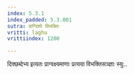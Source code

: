 ```yaml
---
index: 5.3.1
index_padded: 5.3.001
sutra: प्राग्दिशो विभक्तिः
vritti: laghu
vrittiindex: 1200

---
```

दिक्छब्देभ्य इत्यतः प्राग्वक्ष्यमाणाः प्रत्यया विभक्तिसञ्ज्ञाः स्युः..